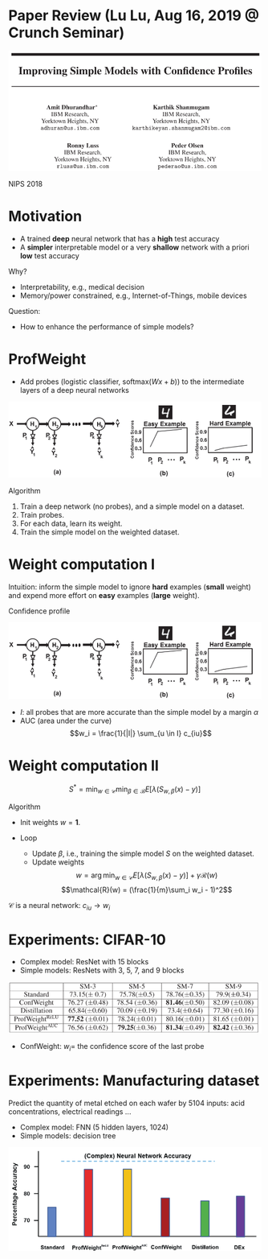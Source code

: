 # Paper Review (Lu Lu, Aug 16, 2019 @ Crunch Seminar)

![](figs/title.png)

NIPS 2018

# Motivation

- A trained **deep** neural network that has a **high** test accuracy
- A **simpler** interpretable model or a very **shallow** network with a priori **low** test accuracy

Why?

- Interpretability, e.g., medical decision
- Memory/power constrained, e.g., Internet-of-Things, mobile devices

Question:

- How to enhance the performance of simple models?

# ProfWeight

- Add probes (logistic classifier, softmax($Wx+b$)) to the intermediate layers of a deep neural networks

![](figs/idea.png)

Algorithm

1. Train a deep network (no probes), and a simple model on a dataset.
2. Train probes.
3. For each data, learn its weight.
4. Train the simple model on the weighted dataset.

# Weight computation I

Intuition: inform the simple model to ignore **hard** examples (**small** weight) and expend more effort on **easy** examples (**large** weight).

Confidence profile

![](figs/idea.png)

- $I$: all probes that are more accurate than the simple model by a margin $\alpha$
- AUC (area under the curve)
$$w_i = \frac{1}{|I|} \sum_{u \in I} c_{iu}$$

# Weight computation II

$$S^* = \min_{w \in \mathcal{C}}\min_{\beta \in \mathcal{B}} E[\lambda (S_{w, \beta}(x)-y)]$$

Algorithm

- Init weights $w = \mathbf{1}$.
- Loop

    - Update $\beta$, i.e., training the simple model $S$ on the weighted dataset.
    - Update weights
      $$w = \arg\min_{w \in \mathcal{C}} E[\lambda (S_{w, \beta}(x)-y)] + \gamma \mathcal{R}(w)$$
      $$\mathcal{R}(w) = (\frac{1}{m}\sum_i w_i - 1)^2$$

$\mathcal{C}$ is a neural network: $c_{iu} \to w_i$

# Experiments: CIFAR-10

- Complex model: ResNet with 15 blocks
- Simple models: ResNets with 3, 5, 7, and 9 blocks

![](figs/cifar.png)

- ConfWeight: $w_i =$ the confidence score of the last probe

# Experiments: Manufacturing dataset

Predict the quantity of metal etched on each wafer by 5104 inputs: acid concentrations, electrical readings ...

- Complex model: FNN (5 hidden layers, 1024)
- Simple models: decision tree

![](figs/manufacturing.png)
